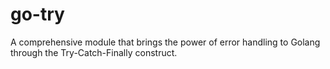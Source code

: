 # go-try
A comprehensive module that brings the power of error handling to Golang through the Try-Catch-Finally construct.
